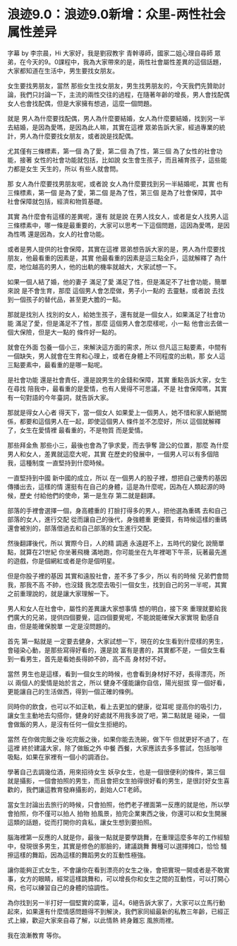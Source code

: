 # 浪迹9.0：浪迹9.0新增：众里-两性社会属性差异

字幕 by 李宗晨，Hi 大家好，我是劉寂教宇 青幹導師，國家二姐心理自尋師 眾弟，在今天的9。0課程中，我為大家帶來的是，兩性社會屬性差異的這個話題，大家都知道在生活中，男生要找女朋友。

女生要找男朋友，當然 那些女生找女朋友，男生找男朋友的，今天我們先贊助討論，我們只討論一下，主流的兩性交往的過程，在隨著年齡的增長，男人會找配偶 女人也會找配偶，但是大家擁有想過，這麼一個問題。

就是 男人為什麼要找配偶，男人為什麼要結婚，女人為什麼要結婚，找到另一半去結婚，是因為愛嗎，是因為此人嘛，其實在這裡 眾弟告訴大家，經過專業的統計，男人為什麼要找女朋友，或者說是找配偶。

尤其僅有三條標素，第一個 為了愛，第二個 為了性，第三個 為了女性的社會功能，接著 女性的社會功能就包括，比如說 女生會生孩子，而且補育孩子，這些能力都是女生 天生的，所以 有些人就會問。

那 女人為什麼要找男朋友呢，或者說 女人為什麼要找到另一半結婚呢，其實 也有三條標素，第一個 是為了愛，第二個 是為了性，第三個 是為了社會保障，其中 社會保障就包括，經濟和物質基礎。

其實 為什麼會有這樣的差異呢，還有 就是說 在男人找女人，或者是女人找男人這三條標素中，哪一條是最重要的，大家可以思考一下這個問題，這因為愛嗎，是因為性嗎 還是因為，女人的社會功能。

或者是男人提供的社會保障，其實在這裡 眾弟想告訴大家的是，男人為什麼要找朋友，他最看重的因素是，其實 他最看重的因素是這三點全戶，這就解釋了 為什麼，地位越高的男人，他的出軌的機率就越大，大家試想一下。

如果一個人結了婚，他的妻子 滿足了愛 滿足了性，但是滿足不了社會功能，簡單來說 是不會生育，那麼 這個男人會怎麼做，男子小一點的 去靈魅，或者說 去找到一個孩子的替代品，甚至更大膽的一點。

那就是找別人 找別的女人，給她生孩子，還有就是一個女人，如果滿足了社會功能 滿足了愛，但是滿足不了性，那麼 這個男人會怎麼樣呢，小一點 他會出去做一個大保險，但是大一點的 條件好一點的。

就會在外面 包養一個小三，來解決這方面的需求，所以 但凡這三點要素，中間有一個缺失，男人就會在生育和心理上，或者在身體上不同程度的出軌，那 女人這三點要素中，最看重的是哪一點呢。

是社會功能 還是社會責任，還是說男生的金錢和保障，其實 重點告訴大家，女生在尋找 陪我中，最看重的是愛情，也有人覺得不可思議，不是 社會保障嗎，其實有一句對語的今年臺詞，就告訴大家。

那就是得女人心者 得天下，當一個女人 如果愛上一個男人，她不惜和家人斷絕關係，都要和這個男人在一起，即使這個男人 條件並不怎麼好，所以 這個就解釋了，女生在愛情裡 最看重的，不是物質 而是愛情。

那些拜金魚 那些小三，最後也會為了爭求愛，而去爭奪 證公的位置，那麼 為什麼男人和女人，差異就這麼大呢，其實 在歷史的發展中，一個男人可以有多個陪我，這種制度 一直堅持到什麼時候。

一直堅持到中國 新中國的成立，所以 在一個男人的股子裡，想把自己優秀的基因傳播出去，這樣的情 還挺有在自己的身體，這是為什麼呢，因為在人類起源的時候，歷史 付給他們的使命，第一是生存 第二就是翻譯。

部落的手裡會選擇一個，身高體重的 打臉打得多的男人，把他選為重碼 去和自己部落的女人，進行交配 從而讓自己的後代，身強體重 更優質，有時候這樣的重碼 還會被別的，部落借過去和自己部落的女生進行交配。

然後翻譯後代，所以 實際今日，人的精 調適 永遠趕不上，五時代的變化 說簡單點，就算在21世紀 你坐著飛機 滿地跑，你可能坐在九年裡喝下午茶，玩著最先進的遊戲，你是個網紅或者是你是個明星。

但是你股子裡的基因 其實和遠股社會，差不多了多少，所以 有的時候 兄弟們會問我，那我不高 不帥，也沒錢 我怎麼去吸引一個女生，找到自己的另一半呢，其實 之前重理說的，就是讓大家理解一下。

男人和女人在社會中，屬性的差異讓大家想事情 想的明白，接下來 重理就要給我們廣大的兄弟，提供四個要覺，這四個要覺呢，不能說能確保大家實現 勤感自由，但是能確保脫單 一定是沒問題的。

首先 第一點就是 一定要去健身，大家試想一下，現在的女生看到什麼樣的男生，會碰染心動，是那些寫得好看的，還是說 富有是書的，其實都不是，一個女生看到一看男生，首先是看她長得帥不帥，高不高 身材好不好。

當然 男生也是這樣，看到一個女生的時候，也會看到身材好不好，長得漂亮，所以 兩個人的愛情是始於言之，所以 健身不僅能讓你自信，陽光挺拔 穿一個好看，更能讓自己的生活做西，得到一個正確的條例。

同時你的飲食，也可以不如正軌，看上去更加的健康，從耳呢 提高你的吸引力，讓女生主動地去勾搭你，健身的好處就不用我多說了吧，第二點就是 碰染，一個會做飯的男人，是沒有任何一個女生拒絕的。

當然 在你做完飯之後 吃完飯之後，如果你能去洗碗，做下午 但就更好不過了，在這裡 終於建議大家，除了做飯之外 中餐 西餐，大家應該去多多嘗試，包括咖啡 吸點，如果在家裡有一個小的調酒台。

學著自己去調幾位酒，用來招待女生 妖孕女生，也是一個很便利的條件，第三個就是攝影，一個會拍照的男生，而且會把女生拍得很好看的男生，是很討好女生喜歡的，我們讓這教育發麻攝影的，創始人CT老師。

當女生討論出去旅行的時候，只會拍照，他們老子裡面第一反應的就是他，所以學會拍照，你不僅可以拍人 拍物 拍風景，拍完企業東西之後，你還可以和女生開展這類的話題，從而打開你的貪私，讓女生想到要拍照。

腦海裡第一反應的人就是你，最後一點就是要學跳舞，在重理這麼多年的工作經驗中，發現很多男生，其實是修色的那臉的，建議跳舞 舞種可以選擇摊口，恰恰 騷擦這樣的舞蹈，因為這樣的舞蹈男女的互動性極強。

讓你能夠正式女生，不會讓你在看到漂亮的女生之後，會把實現一開或者是不敢實事，女方的眼睛，經常這樣跳舞和，可以增長你和女生之間的互動性，可以打開心飛，也可以練習自己的身體的協調性。

為你找到另一半打好一個堅實的腐筆，這4。6絕告訴大家了，大家可以立馬行動起來，如果還有什麼情感問題得不到解決，我們家同組最新的私教三年齡，已經正式上線，歡迎大家來自尋了解，以此情熱 終身難忘 風旅雨裡。

我在浪漸教育 等你。